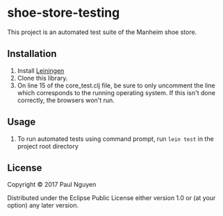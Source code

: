 # shoe-store-testing

This project is an automated test suite of the Manheim shoe store.

## Installation

1. Install [Leiningen](https://leiningen.org/)
2. Clone this library.
3. On line 15 of the core_test.clj file, be sure to only uncomment the line which corresponds to the running operating system.
If this isn't done correctly, the browsers won't run.


## Usage

1. To run automated tests using command prompt, run ```lein test``` in the project root directory

## License

Copyright © 2017 Paul Nguyen

Distributed under the Eclipse Public License either version 1.0 or (at
your option) any later version.
